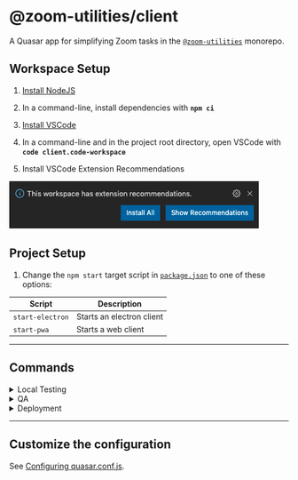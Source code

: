 # @zoom-utilities/client

A Quasar app for simplifying Zoom tasks in the [`@zoom-utilities`](../README.md) monorepo.

## Workspace Setup

1. [Install NodeJS](https://nodejs.org/en/download/ 'https://nodejs.org/en/download/')

2. In a command-line, install dependencies with **`npm ci`**

3. [Install VSCode](https://code.visualstudio.com 'https://code.visualstudio.com')

4. In a command-line and in the project root directory, open VSCode with **`code client.code-workspace`**

5. Install VSCode Extension Recommendations

![VSCode extension recommendations](../documentation/vscode-extension-recommendations.png)

## Project Setup

1. Change the `npm start` target script in [`package.json`](./package.json) to one of these options:

| Script           | Description               |
| ---------------- | ------------------------- |
| `start-electron` | Starts an electron client |
| `start-pwa`      | Starts a web client       |

---

## Commands

<details>
<summary>Local Testing</summary>
<p>
Start the application in development mode (hot-code reloading, error reporting, etc.)

```bash
npm start -- --electron
npm start -- --pwa

# "--pwa" is the default option
npm start
```

</p>
</details>

<details>
<summary>QA</summary>
<p>
Run unit tests

```bash
npm test
```

Run linting

```bash
npm run lint
```

</p>
</details>

<details>
<summary>Deployment</summary>
<p>
Build the app for production

```bash
npm run build
```

Delete the build

```bash
npm run clean
```

</p>
</details>

---

## Customize the configuration

See [Configuring quasar.conf.js](https://quasar.dev/quasar-cli/quasar-conf-js).
